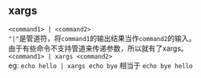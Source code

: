 ## xargs
`<command1> | <command2>`  
`"|"`是管道符，将`command1`的输出结果当作`command2`的输入。  
由于有些命令不支持管道来传递参数，所以就有了xargs。  
`<command1> | xargs <command2>`  
eg: `echo hello | xargs echo bye` 相当于 `echo bye hello`  
